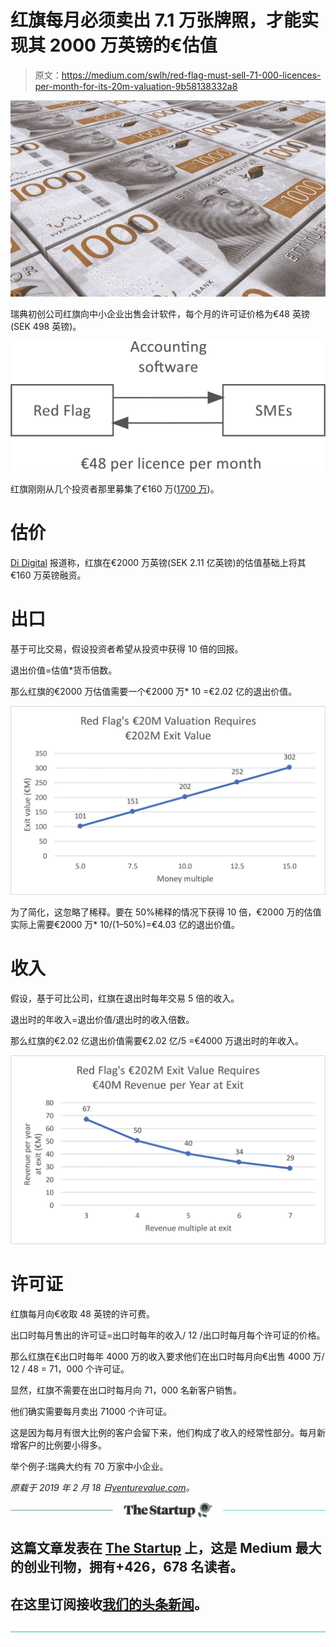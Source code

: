# 红旗每月必须卖出 7.1 万张牌照，才能实现其 2000 万英镑的€估值

> 原文：<https://medium.com/swlh/red-flag-must-sell-71-000-licences-per-month-for-its-20m-valuation-9b58138332a8>

![](img/23425717317d303adcbd4e044c2a35eb.png)

瑞典初创公司红旗向中小企业出售会计软件，每个月的许可证价格为€48 英镑(SEK 498 英镑)。

![](img/879892882bb3cc9c9316aa81054eb30a.png)

红旗刚刚从几个投资者那里募集了€160 万([1700 万](https://www.redflag.se/blogg/2019/2/13/red-flag-frstrker-kassan-med-17-miljoner))。

# 估价

[Di Digital](https://digital.di.se/artikel/spotifyveteran-investerar-mr-green-grundarens-app) 报道称，红旗在€2000 万英镑(SEK 2.11 亿英镑)的估值基础上将其€160 万英镑融资。

# 出口

基于可比交易，假设投资者希望从投资中获得 10 倍的回报。

退出价值=估值*货币倍数。

那么红旗的€2000 万估值需要一个€2000 万* 10 =€2.02 亿的退出价值。

![](img/465f13199a68e695878fa075fe2bff0c.png)

为了简化，这忽略了稀释。要在 50%稀释的情况下获得 10 倍，€2000 万的估值实际上需要€2000 万* 10/(1–50%)=€4.03 亿的退出价值。

# 收入

假设，基于可比公司，红旗在退出时每年交易 5 倍的收入。

退出时的年收入=退出价值/退出时的收入倍数。

那么红旗的€2.02 亿退出价值需要€2.02 亿/5 =€4000 万退出时的年收入。

![](img/6212e60da4ac281f3cae033002b30d99.png)

# 许可证

红旗每月向€收取 48 英镑的许可费。

出口时每月售出的许可证=出口时每年的收入/ 12 /出口时每月每个许可证的价格。

那么红旗在€出口时每年 4000 万的收入要求他们在出口时每月向€出售 4000 万/ 12 / 48 = 71，000 个许可证。

显然，红旗不需要在出口时每月向 71，000 名新客户销售。

他们确实需要每月卖出 71000 个许可证。

这是因为每月有很大比例的客户会留下来，他们构成了收入的经常性部分。每月新增客户的比例要小得多。

举个例子:瑞典大约有 70 万家中小企业。

*原载于 2019 年 2 月 18 日*[*venturevalue.com*](https://venturevalue.com/red-flag-must-sell-71000-licences-per-month-for-its-e20m-valuation/)*。*

[![](img/308a8d84fb9b2fab43d66c117fcc4bb4.png)](https://medium.com/swlh)

## 这篇文章发表在 [The Startup](https://medium.com/swlh) 上，这是 Medium 最大的创业刊物，拥有+426，678 名读者。

## 在这里订阅接收[我们的头条新闻](https://growthsupply.com/the-startup-newsletter/)。

[![](img/b0164736ea17a63403e660de5dedf91a.png)](https://medium.com/swlh)